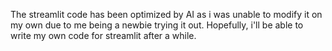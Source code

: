 The streamlit code has been optimized by AI as i was unable to modify it on my own due to me being a newbie trying it out.
Hopefully, i'll be able to write my own code for streamlit after a while.

